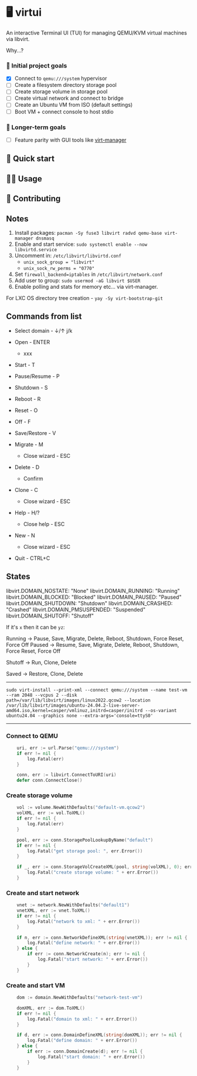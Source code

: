 # 🖥️ virtui

An interactive Terminal UI (TUI) for managing QEMU/KVM virtual machines via libvirt.

Why...?

### 🎯 Initial project goals

- [x] Connect to `qemu:///system` hypervisor
- [ ] Create a filesystem directory storage pool
- [ ] Create storage volume in storage pool
- [ ] Create virtual network and connect to bridge
- [ ] Create an Ubuntu VM from ISO (default settings)
- [ ] Boot VM + connect console to host stdio

### 👑 Longer-term goals

- [ ] Feature parity with GUI tools like <a href="https://virt-manager.org/" target="_blank">virt-manager</a>


## 🚀 Quick start


## 👩‍💻 Usage


## 🤝 Contributing


## Notes

1. Install packages: `pacman -Sy fuse3 libvirt radvd qemu-base virt-manager dnsmasq`
1. Enable and start service: `sudo systemctl enable --now libvirtd.service`
1. Uncomment in: `/etc/libvirt/libvirtd.conf`
   - `unix_sock_group = "libvirt"`
   - `unix_sock_rw_perms = "0770"`
1. Set `firewall_backend=iptables` in `/etc/libvirt/network.conf`
1. Add user to group: `sudo usermod -aG libvirt $USER`
1. Enable polling and stats for memory etc... via virt-manager.

For LXC OS directory tree creation - `yay -Sy virt-bootstrap-git`

## Commands from list

- Select domain - ↓/↑ j/k

- Open - ENTER

  - xxx

- Start - T
- Pause/Resume - P
- Shutdown - S
- Reboot - R
- Reset - O
- Off - F
- Save/Restore - V

- Migrate - M

  - Close wizard - ESC

- Delete - D

  - Confirm

- Clone - C

  - Close wizard - ESC

- Help - H/?

  - Close help - ESC

- New - N

  - Close wizard - ESC

- Quit - CTRL+C

## States

libvirt.DOMAIN_NOSTATE: "None"
libvirt.DOMAIN_RUNNING: "Running"
libvirt.DOMAIN_BLOCKED: "Blocked"
libvirt.DOMAIN_PAUSED: "Paused"
libvirt.DOMAIN_SHUTDOWN: "Shutdown"
libvirt.DOMAIN_CRASHED: "Crashed"
libvirt.DOMAIN_PMSUSPENDED: "Suspended"
libvirt.DOMAIN_SHUTOFF: "Shutoff"

If it's `x` then it can be `yz`:

Running -> Pause, Save, Migrate, Delete, Reboot, Shutdown, Force Reset, Force Off
Paused -> Resume, Save, Migrate, Delete, Reboot, Shutdown, Force Reset, Force Off

Shutoff -> Run, Clone, Delete

Saved -> Restore, Clone, Delete

---

`sudo virt-install --print-xml --connect qemu:///system --name test-vm --ram 2048 --vcpus 2 --disk path=/var/lib/libvirt/images/linux2022.qcow2 --location /var/lib/libvirt/images/ubuntu-24.04.2-live-server-amd64.iso,kernel=casper/vmlinuz,initrd=casper/initrd --os-variant ubuntu24.04 --graphics none --extra-args='console=ttyS0'`

---

### Connect to QEMU

```go
	uri, err := url.Parse("qemu:///system")
	if err != nil {
		log.Fatal(err)
	}

	conn, err := libvirt.ConnectToURI(uri)
	defer conn.ConnectClose()
```

### Create storage volume

```go
	vol := volume.NewWithDefaults("default-vm.qcow2")
	volXML, err := vol.ToXML()
	if err != nil {
		log.Fatal(err)
	}

	pool, err := conn.StoragePoolLookupByName("default")
	if err != nil {
		log.Fatal("get storage pool: ", err.Error())
	}

	if _, err := conn.StorageVolCreateXML(pool, string(volXML), 0); err != nil {
		log.Fatal("create storage volume: " + err.Error())
	}
```

### Create and start network

```go
	vnet := network.NewWithDefaults("default1")
	vnetXML, err := vnet.ToXML()
	if err != nil {
		log.Fatal("network to xml: " + err.Error())
	}

	if n, err := conn.NetworkDefineXML(string(vnetXML)); err != nil {
		log.Fatal("define network: " + err.Error())
	} else {
		if err := conn.NetworkCreate(n); err != nil {
			log.Fatal("start network: " + err.Error())
		}
	}

```

### Create and start VM

```go
	dom := domain.NewWithDefaults("network-test-vm")

	domXML, err := dom.ToXML()
	if err != nil {
		log.Fatal("domain to xml: " + err.Error())
	}

	if d, err := conn.DomainDefineXML(string(domXML)); err != nil {
		log.Fatal("define domain: " + err.Error())
	} else {
		if err := conn.DomainCreate(d); err != nil {
			log.Fatal("start domain: " + err.Error())
		}
	}
```
